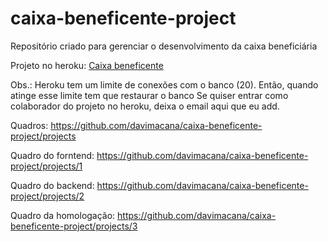 # caixa-beneficente-project
Repositório criado para gerenciar o desenvolvimento da caixa beneficiária

Projeto no heroku: [Caixa beneficente](https://caixa-beneficente-frontend.herokuapp.com/)

Obs.: Heroku tem um limite de conexões com o banco (20). Então, quando atinge esse limite tem que restaurar o banco
Se quiser entrar como colaborador do projeto no heroku, deixa o email aqui que eu add.

Quadros:
https://github.com/davimacana/caixa-beneficente-project/projects

Quadro do forntend:
https://github.com/davimacana/caixa-beneficente-project/projects/1

Quadro do backend:
https://github.com/davimacana/caixa-beneficente-project/projects/2

Quadro da homologação:
https://github.com/davimacana/caixa-beneficente-project/projects/3
